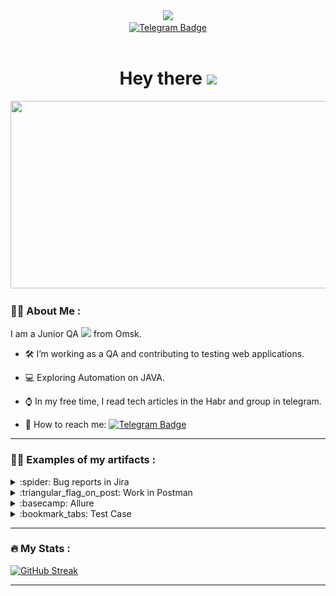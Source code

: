 <div id="header" align="center">
  <img src=https://media.giphy.com/media/2WuHHWbGt3fY4/giphy.gif width="113"/>
  </div>

<div id="badges" align="center">
  <a href="https://t.me/AlekseyKhot">
    <img src="https://img.shields.io/badge/Telegram-blue?style=for-the-badge&logo=telegram&logoColor=white" alt="Telegram Badge"/>
  </a>
</div>  

<div id="badges" align="center">
  <img src="https://komarev.com/ghpvc/?username=Lesha55-90&style=flat-square&color=blue" alt=""/>
</div>

<h1 align="center">
  Hey there
  <img src="https://media.giphy.com/media/hvRJCLFzcasrR4ia7z/giphy.gif" width="30px"/>
</h1>

<div align="center">
  <img src="https://media.giphy.com/media/dWesBcTLavkZuG35MI/giphy.gif" width="600" height="300"/>
</div>

### :man_technologist: About Me :

I am a Junior QA <img src="https://media.giphy.com/media/WUlplcMpOCEmTGBtBW/giphy.gif" width="30"> from Omsk.

- :hammer_and_wrench:  I’m working as a QA and contributing to testing web applications.
  
- :computer: Exploring Automation on JAVA.

- :watch: In my free time, I read tech articles in the Habr and group in telegram.

- :iphone: How to reach me: [![Telegram Badge](https://img.shields.io/badge/Telegram-blue?style=for-the-badge&logo=telegram&logoColor=white)](https://t.me/AlekseyKhot)

---

### :man_technologist: Examples of my artifacts :
 </details>
<details><summary>:spider: Bug reports in Jira</summary> 

![Jira - invalid all](https://github.com/Lesha55-90/Lesha55-90/assets/141206848/1b6f98f1-f0f7-4a30-8137-6a3e2ea5803a)

![Jira поисковое значение](https://github.com/Lesha55-90/Lesha55-90/assets/141206848/1f9ca6aa-5059-4000-b46b-aa9e371b2288)

![Jira регистрац опция](https://github.com/Lesha55-90/Lesha55-90/assets/141206848/ffd8581b-eae5-4194-9e2b-2d05d142ad63)


https://docs.google.com/spreadsheets/d/1Ek_CuNGHJ70uDI_edm9Ug-79CpPt_AewDU2Sz3DF_vg/edit#gid=0

</details>


</details>
<details><summary>:triangular_flag_on_post: Work in Postman</summary>   

![П1](https://github.com/Lesha55-90/Lesha55-90/assets/141206848/9b1576ad-32fc-46d1-8d50-bfa63c18776e)

![П2](https://github.com/Lesha55-90/Lesha55-90/assets/141206848/14b1751a-e13e-4ebb-b976-7b7d93f0ea27)

![П3](https://github.com/Lesha55-90/Lesha55-90/assets/141206848/6d695ccb-5652-449c-b312-f2ddf7409a78)


</details>

</details>
<details><summary>:basecamp: Allure</summary>

![Allure](https://github.com/Lesha55-90/Lesha55-90/assets/141206848/b8d03256-1313-4758-b292-ef91686a2f84)

</details>

</details>
<details><summary>:bookmark_tabs: Test Case</summary>
  <div id="badges">
    <a href="https://docs.google.com/spreadsheets/d/1Ek_CuNGHJ70uDI_edm9Ug-79CpPt_AewDU2Sz3DF_vg/edit#gid=0">
  <img src="https://github.com/devicons/devicon/blob/master/icons/googlecloud/googlecloud-original.svg" width="70"/>
       </a>
  </div>

</details>

---

### :fire: My Stats :


[![GitHub Streak](http://github-readme-streak-stats.herokuapp.com?user=Lesha55-90&theme=dark&background=000000)](https://git.io/streak-stats)


---



